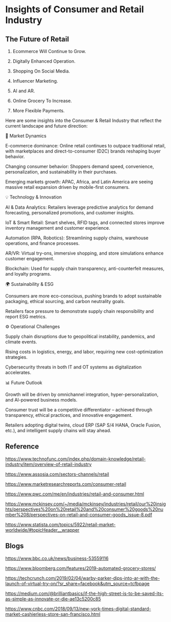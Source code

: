 # Insights of Consumer and Retail Industry 

## The Future of Retail 

1. Ecommerce Will Continue to Grow. 

2. Digitally Enhanced Operation. 

3. Shopping On Social Media. 

4. Influencer Marketing. 

5. AI and AR. 

6. Online Grocery To Increase. 

7. More Flexible Payments. 

Here are some insights into the Consumer & Retail Industry that reflect the current landscape and future direction:

🔑 Market Dynamics

E-commerce dominance: Online retail continues to outpace traditional retail, with marketplaces and direct-to-consumer (D2C) brands reshaping buyer behavior.

Changing consumer behavior: Shoppers demand speed, convenience, personalization, and sustainability in their purchases.

Emerging markets growth: APAC, Africa, and Latin America are seeing massive retail expansion driven by mobile-first consumers.

💡 Technology & Innovation

AI & Data Analytics: Retailers leverage predictive analytics for demand forecasting, personalized promotions, and customer insights.

IoT & Smart Retail: Smart shelves, RFID tags, and connected stores improve inventory management and customer experience.

Automation (RPA, Robotics): Streamlining supply chains, warehouse operations, and finance processes.

AR/VR: Virtual try-ons, immersive shopping, and store simulations enhance customer engagement.

Blockchain: Used for supply chain transparency, anti-counterfeit measures, and loyalty programs.

🌍 Sustainability & ESG

Consumers are more eco-conscious, pushing brands to adopt sustainable packaging, ethical sourcing, and carbon neutrality goals.

Retailers face pressure to demonstrate supply chain responsibility and report ESG metrics.

⚙️ Operational Challenges

Supply chain disruptions due to geopolitical instability, pandemics, and climate events.

Rising costs in logistics, energy, and labor, requiring new cost-optimization strategies.

Cybersecurity threats in both IT and OT systems as digitalization accelerates.

📊 Future Outlook

Growth will be driven by omnichannel integration, hyper-personalization, and AI-powered business models.

Consumer trust will be a competitive differentiator – achieved through transparency, ethical practices, and innovative engagement.

Retailers adopting digital twins, cloud ERP (SAP S/4 HANA, Oracle Fusion, etc.), and intelligent supply chains will stay ahead.

## Reference

https://www.technofunc.com/index.php/domain-knowledge/retail-industry/item/overview-of-retail-industry 

https://www.assosia.com/sectors-channels/retail 

https://www.marketresearchreports.com/consumer-retail 

https://www.pwc.com/me/en/industries/retail-and-consumer.html 

https://www.mckinsey.com/~/media/mckinsey/industries/retail/our%20insights/perspectives%20on%20retail%20and%20consumer%20goods%20number%208/perspectives-on-retail-and-consumer-goods_issue-8.pdf 

https://www.statista.com/topics/5922/retail-market-worldwide/#topicHeader__wrapper

## Blogs

https://www.bbc.co.uk/news/business-53559116 

https://www.bloomberg.com/features/2019-automated-grocery-stores/ 

https://techcrunch.com/2019/02/04/warby-parker-dips-into-ar-with-the-launch-of-virtual-try-on/?sr_share=facebook&utm_source=tcfbpage 

https://medium.com/@brilliantbasics/if-the-high-street-is-to-be-saved-its-as-simple-as-innovate-or-die-ae13c5200c85 

https://www.cnbc.com/2018/09/13/new-york-times-digital-standard-market-cashierless-store-san-francisco.html




